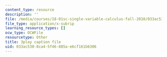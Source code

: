 ```yaml
---
content_type: resource
description: ''
file: /media/courses/18-01sc-single-variable-calculus-fall-2010/033ac5308ca45f46885ae6cf161b6306_kCPVBl953eY.vtt
file_type: application/x-subrip
learning_resource_types: []
ocw_type: OCWFile
resourcetype: Other
title: 3play caption file
uid: 033ac530-8ca4-5f46-885a-e6cf161b6306
---
```


